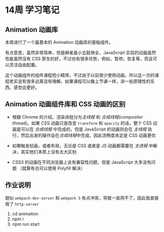 # 14周 学习笔记

## Animation 动画库

本周进行了一个最基本的 Animation 动画库的基础组件。

有点意思，虽然非常简单，但是麻雀虽小五脏俱全，JavaScript 实现的动画虽然性能虽然没有 CSS 原生的好，不过也有很多优势，例如，暂停，恢复等，而且可以灵活自由配置。

这个动画组件的组件课程短小精悍，不过由于以前很少使用动画，所以这一次的课程老实说有很多远离没有理解，如果课程可以像上节课一样，讲一些原理性的东西，感觉会更好。

## Animation 动画组件库和 CSS 动画的区别

- 根据 Chrome 的介绍，渲染进程分为*主线程* 和 *合成线程(compositor thread)*。如果 CSS 动画只是改变 `transform` 和 `opacity` 的话，整个 CSS 动画是可以在 *合成线程* 中完成的，但是 JavaScript 的动画则会在 *主线程* 执行，然后出发的操作会在*合成线程*中完成，因此流畅度肯定是 CSS 动画更优

- 如果触发绘画，或者布局，无论是 CSS 或者是 JS 动画都需要在 *主进程*  中解决，其实他们本质上没有太大区别

- CSS3 的动画在不同浏览器上会有兼容性问题，但是 JavaScript 大多没有问题 （就算有也可以使用 Polyfill 解决）

## 作业说明

貌似 `webpack-dev-server` 和 `webpack 5` 有点冲突，导致一直用不了，因此我直接用了 `http-server`

1. cd animation
2. npm i
3. npm run start
